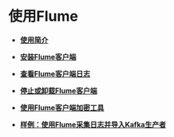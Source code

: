 # 使用Flume<a name="ZH-CN_TOPIC_0173178612"></a>

-   **[使用简介](使用简介.md)**  

-   **[安装Flume客户端](安装Flume客户端.md)**  

-   **[查看Flume客户端日志](查看Flume客户端日志.md)**  

-   **[停止或卸载Flume客户端](停止或卸载Flume客户端.md)**  

-   **[使用Flume客户端加密工具](使用Flume客户端加密工具.md)**  

-   **[样例：使用Flume采集日志并导入Kafka生产者](样例-使用Flume采集日志并导入Kafka生产者.md)**  


